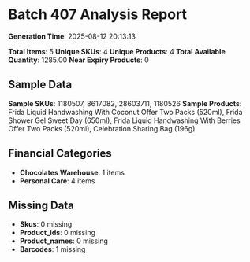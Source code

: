 # Batch 407 Analysis Report

**Generation Time**: 2025-08-12 20:13:13

**Total Items**: 5
**Unique SKUs**: 4
**Unique Products**: 4
**Total Available Quantity**: 1285.00
**Near Expiry Products**: 0

## Sample Data
**Sample SKUs**: 1180507, 8617082, 28603711, 1180526
**Sample Products**: Frida Liquid Handwashing With Coconut Offer Two Packs (520ml), Frida Shower Gel Sweet Day (650ml), Frida Liquid Handwashing With Berries Offer Two Packs (520ml), Celebration Sharing Bag (196g)

## Financial Categories
- **Chocolates Warehouse**: 1 items
- **Personal Care**: 4 items

## Missing Data
- **Skus**: 0 missing
- **Product_ids**: 0 missing
- **Product_names**: 0 missing
- **Barcodes**: 1 missing
